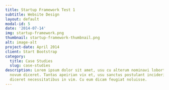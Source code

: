 ```yaml
---
title: Startup Framework Test 1
subtitle: Website Design
layout: default
modal-id: 5
date: '2014-07-14'
img: startup-framework.png
thumbnail: startup-framework-thumbnail.png
alt: image-alt
project-date: April 2014
client: Start Bootstrap
category:
  title: Case Studies
  slug: case-studies
description: Lorem ipsum dolor sit amet, usu cu alterum nominavi lobortis. At duo
  novum diceret. Tantas apeirian vix et, usu sanctus postulant inciderint ut, populo
  diceret necessitatibus in vim. Cu eum dicam feugiat noluisse.
---
```


